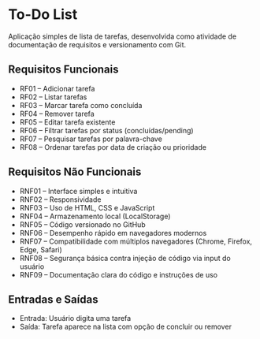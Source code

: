 # To-Do List

Aplicação simples de lista de tarefas, desenvolvida como atividade de documentação de requisitos e versionamento com Git.

## Requisitos Funcionais
- RF01 – Adicionar tarefa
- RF02 – Listar tarefas
- RF03 – Marcar tarefa como concluída
- RF04 – Remover tarefa
- RF05 – Editar tarefa existente
- RF06 – Filtrar tarefas por status (concluídas/pending)
- RF07 – Pesquisar tarefas por palavra-chave
- RF08 – Ordenar tarefas por data de criação ou prioridade

## Requisitos Não Funcionais
- RNF01 – Interface simples e intuitiva
- RNF02 – Responsividade
- RNF03 – Uso de HTML, CSS e JavaScript
- RNF04 – Armazenamento local (LocalStorage)
- RNF05 – Código versionado no GitHub
- RNF06 – Desempenho rápido em navegadores modernos
- RNF07 – Compatibilidade com múltiplos navegadores (Chrome, Firefox, Edge, Safari)
- RNF08 – Segurança básica contra injeção de código via input do usuário
- RNF09 – Documentação clara do código e instruções de uso

## Entradas e Saídas
- Entrada: Usuário digita uma tarefa
- Saída: Tarefa aparece na lista com opção de concluir ou remover
